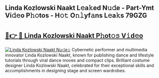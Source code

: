 ## Linda Kozlowski Naakt L𝚎a𝚔ed N𝚞𝚍e - Part-Ymt Vi𝚍𝚎o P𝚑𝚘tos - H𝚘𝚝 O𝚗𝚕yf𝚊ns L𝚎a𝚔s 79GZG

# <h2><a href="http://kf8ade.oniu.top/?m=Linda+Kozlowski+Naakt">🔗👉 🔴 Linda Kozlowski Naakt P𝚑ot𝚘𝚜 V𝚒d𝚎o</a></h2>

[![Linda Kozlowski Naakt Nu𝚍e𝚜](https://i.imgur.com/0qMVB7G.gif)](http://kf8ade.oniu.top/?m=Linda+Kozlowski+Naakt)
Cybernetic performer and multimedia innovator Linda Kozlowski Naakt, known for publishing dance and lifestyle tutorials through viral dance moves and compact clips. Brilliant costume designer Linda Kozlowski Naakt, celebrated for their exceptional skills and accomplishments in designing stage and screen wardrobes.  
